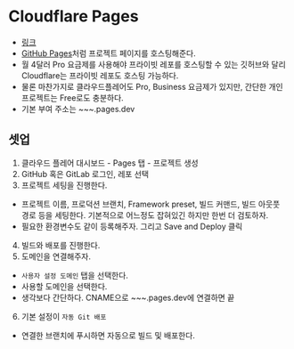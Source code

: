 # Cloudflare Pages

- [링크](https://pages.cloudflare.com/)
- [GitHub Pages](https://pages.github.com/)처럼 프로젝트 페이지를 호스팅해준다.
- 월 4달러 Pro 요금제를 사용해야 프라이빗 레포를 호스팅할 수 있는 깃허브와 달리 Cloudflare는 프라이빗 레포도 호스팅 가능하다.
- 물론 마찬가지로 클라우드플레어도 Pro, Business 요금제가 있지만, 간단한 개인 프로젝트는 Free로도 충분하다.
- 기본 부여 주소는 ~~~.pages.dev

## 셋업

1. 클라우드 플레어 대시보드 - Pages 탭 - 프로젝트 생성
2. GitHub 혹은 GitLab 로그인, 레포 선택
3. 프로젝트 세팅을 진행한다.
  - 프로젝트 이름, 프로덕션 브랜치, Framework preset, 빌드 커맨드, 빌드 아웃풋 경로 등을 세팅한다. 기본적으로 어느정도 잡혀있긴 하지만 한번 더 검토하자. 
  - 필요한 환경변수도 같이 등록해주자. 그리고 Save and Deploy 클릭
4. 빌드와 배포를 진행한다.
5. 도메인을 연결해주자.
  - `사용자 설정 도메인` 탭을 선택한다.
  - 사용할 도메인을 선택한다.
  - 생각보다 간단하다. CNAME으로 ~~~.pages.dev에 연결하면 끝
6. 기본 설정이 `자동 Git 배포`
  - 연결한 브랜치에 푸시하면 자동으로 빌드 및 배포한다.


